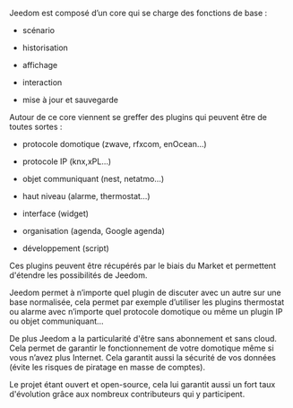 Jeedom est composé d’un core qui se charge des fonctions de base :

-   scénario

-   historisation

-   affichage

-   interaction

-   mise à jour et sauvegarde

Autour de ce core viennent se greffer des plugins qui peuvent être de toutes sortes :

-   protocole domotique (zwave, rfxcom, enOcean…)

-   protocole IP (knx,xPL…)

-   objet communiquant (nest, netatmo…)

-   haut niveau (alarme, thermostat…)

-   interface (widget)

-   organisation (agenda, Google agenda)

-   développement (script)

Ces plugins peuvent être récupérés par le biais du Market et permettent d'étendre les possibilités de Jeedom.

Jeedom permet à n’importe quel plugin de discuter avec un autre sur une base normalisée, cela permet par exemple d’utiliser les plugins thermostat ou alarme avec n’importe quel protocole domotique ou même un plugin IP ou objet communiquant…

De plus Jeedom a la particularité d'être sans abonnement et sans cloud. Cela permet de garantir le fonctionnement de votre domotique même si vous n’avez plus Internet. Cela garantit aussi la sécurité de vos données (évite les risques de piratage en masse de comptes).

Le projet étant ouvert et open-source, cela lui garantit aussi un fort taux d'évolution grâce aux nombreux contributeurs qui y participent.

